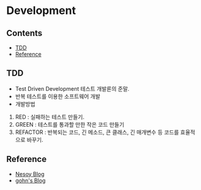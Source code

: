 # Development

## Contents
- [TDD](#TDD)
- [Reference](#Reference)
   

## TDD
- Test Driven Development 테스트 개발론의 준말.
- 반복 테스트를 이용한 소프트웨어 개발
- 개발방법
1. RED : 실패하는 테스트 만들기.
2. GREEN : 테스트를 통과할 만한 작은 코드 만들기
3. REFACTOR : 반복되는 코드, 긴 메소드, 큰 클래스, 긴 매개변수 등 코드를 효율적으로 바꾸기.
## Reference
- [Nesoy Blog](https://nesoy.github.io/articles/2017-01/TDD)
- [gohn's Blog](http://hellogohn.com/post_one162)
